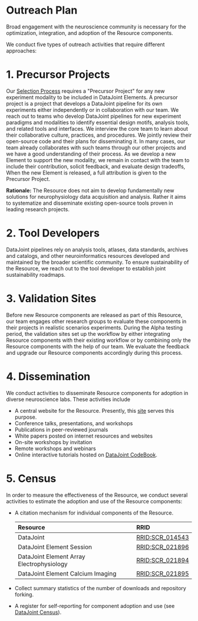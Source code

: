 # Outreach Plan

Broad engagement with the neuroscience community is necessary for the optimization, integration, and adoption of the Resource components.

We conduct five types of outreach activities that require different approaches:

# 1. Precursor Projects

Our [Selection Process](selection.md) requires a "Precursor Project" for any new experiment modality to be included in DataJoint Elements.
A precursor project is a project that develops a DataJoint pipeline for its own experiments either independently or in collaboration with our team.
We reach out to teams who develop DataJoint pipelines for new experiment paradigms and modalities to identify essential design motifs, analysis tools, and related tools and interfaces.
We interview the core team to learn about their collaborative culture, practices, and procedures.
We jointly review their open-source code and their plans for disseminating it.
In many cases, our team already collaborates with such teams through our other projects and we have a good understanding of their process.
As we develop a new Element to support the new modality, we remain in contact with the team to include their contribution, solicit feedback, and evaluate design tradeoffs,  
When the new Element is released, a full attribution is given to the Precursor Project.

**Rationale:** The Resource does not aim to develop fundamentally new solutions for neurophysiology data acquisition and analysis. Rather it aims to systematize and disseminate existing open-source tools proven in leading research projects.

# 2. Tool Developers

DataJoint pipelines rely on analysis tools, atlases, data standards, archives and catalogs, and other neuroinformatics resources developed and maintained by the broader scientific community.
To ensure sustainability of the Resource, we reach out to the tool developer to establish joint sustainability roadmaps.

# 3. Validation Sites

Before new Resource components are released as part of this Resource, our team engages other research groups to evaluate these components in their projects in realistic scenarios experiments. During the Alpha testing period, the validation sites set up the workflow by either integrating Resource components with their existing workflow or by combining only the Resource components with the help of our team. We evaluate the feedback and upgrade our Resource components accordingly during this process.

# 4. Dissemination

We conduct activities to disseminate Resource components for adoption in diverse neuroscience labs. These activities include

- A central website for the Resource. Presently, this [site](https://elements.datajoint.org) serves this purpose.
- Conference talks, presentations, and workshops
- Publications in peer-reviewed journals
- White papers posted on internet resources and websites
- On-site workshops by invitation
- Remote workshops and webinars
- Online interactive tutorials hosted on [DataJoint CodeBook](https://codebook.datajoint.io).

# 5. Census

In order to measure the effectiveness of the Resource, we conduct several activities to estimate the adoption and use of the Resource components:

- A citation mechanism for individual components of the Resource.

     | Resource | RRID |
     |:---------|:-----|
     | DataJoint | [RRID:SCR_014543](https://scicrunch.org/resolver/SCR_014543) |
     | DataJoint Element Session | [RRID:SCR_021896](https://scicrunch.org/resolver/SCR_021896) |
     | DataJoint Element Array Electrophysiology | [RRID:SCR_021894](https://scicrunch.org/resolver/SCR_021894) |
     | DataJoint Element Calcium Imaging | [RRID:SCR_021895](https://scicrunch.org/resolver/SCR_021895) |

- Collect summary statistics of the number of downloads and repository forking.

- A register for self-reporting for component adoption and use (see [DataJoint Census](https://community.datajoint.io)).
